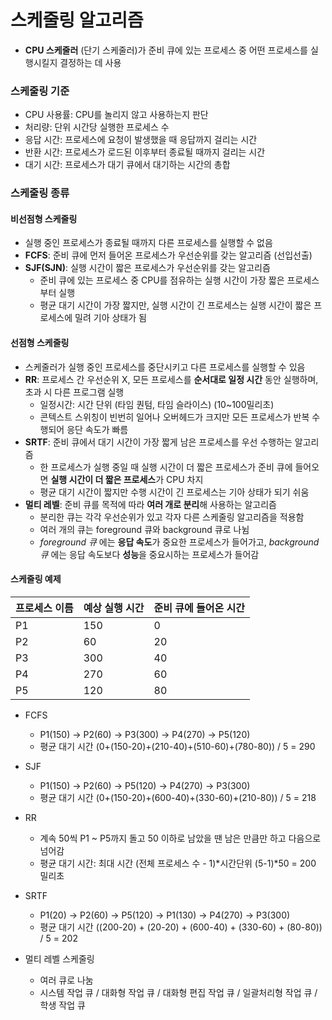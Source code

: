 # 스케줄링 알고리즘
- **CPU 스케줄러** (단기 스케줄러)가 준비 큐에 있는 프로세스 중 어떤 프로세스를 실행시킬지 결정하는 데 사용

### 스케줄링 기준
- CPU 사용률: CPU를 놀리지 않고 사용하는지 판단
- 처리량: 단위 시간당 실행한 프로세스 수
- 응답 시간: 프로세스에 요청이 발생했을 때 응답까지 걸리는 시간
- 반환 시간: 프로세스가 로드된 이후부터 종료될 때까지 걸리는 시간
- 대기 시간: 프로세스가 대기 큐에서 대기하는 시간의 총합

### 스케줄링 종류
#### 비선점형 스케줄링
- 실행 중인 프로세스가 종료될 때까지 다른 프로세스를 실행할 수 없음
- **FCFS**: 준비 큐에 먼저 들어온 프로세스가 우선순위를 갖는 알고리즘 (선입선출)
- **SJF(SJN)**: 실행 시간이 짧은 프로세스가 우선순위를 갖는 알고리즘
  - 준비 큐에 있는 프로세스 중 CPU를 점유하는 실행 시간이 가장 짧은 프로세스부터 실행
  - 평균 대기 시간이 가장 짧지만, 실행 시간이 긴 프로세스는 실행 시간이 짧은 프로세스에 밀려 기아 상태가 됨


#### 선점형 스케줄링
- 스케줄러가 실행 중인 프로세스를 중단시키고 다른 프로세스를 실행할 수 있음
- **RR**: 프로세스 간 우선순위 X, 모든 프로세스를 **순서대로 일정 시간** 동안 실행하며, 초과 시 다른 프로그램 실행
  - 일정시간: 시간 단위 (타임 퀀텀, 타임 슬라이스) (10~100밀리초)
  - 콘텍스트 스위칭이 빈번히 일어나 오버헤드가 크지만 모든 프로세스가 반복 수행되어 응단 속도가 빠름
- **SRTF**: 준비 큐에서 대기 시간이 가장 짧게 남은 프로세스를 우선 수행하는 알고리즘
  - 한 프로세스가 실행 중일 때 실행 시간이 더 짧은 프로세스가 준비 큐에 들어오면 **실행 시간이 더 짧은 프로세스**가 CPU 차지
  - 평균 대기 시간이 짧지만 수행 시간이 긴 프로세스는 기아 상태가 되기 쉬움
- **멀티 레벨**: 준비 큐를 목적에 따라 **여러 개로 분리**해 사용하는 알고리즘
  - 분리한 큐는 각각 우선순위가 있고 각자 다른 스케줄링 알고리즘을 적용함
  - 여러 개의 큐는 foreground 큐와 background 큐로 나뉨
  - *foreground 큐* 에는 **응답 속도**가 중요한 프로세스가 들어가고, *background 큐* 에는 응답 속도보다 **성능**을 중요시하는 프로세스가 들어감


#### 스케줄링 예제
|프로세스 이름|예상 실행 시간|준비 큐에 들어온 시간|
|-----|-----|-----|
|P1|150|0|
|P2|60|20|
|P3|300|40|
|P4|270|60|
|P5|120|80|

- FCFS
  - P1(150) -> P2(60) -> P3(300) -> P4(270) -> P5(120)
  - 평균 대기 시간
    (0+(150-20)+(210-40)+(510-60)+(780-80)) / 5 = 290

- SJF
  - P1(150) -> P2(60) -> P5(120) -> P4(270) -> P3(300)
  - 평균 대기 시간
    (0+(150-20)+(600-40)+(330-60)+(210-80)) / 5 = 218

- RR
  - 계속 50씩 P1 ~ P5까지 돌고 50 이하로 남았을 땐 남은 만큼만 하고 다음으로 넘어감
  - 평균 대기 시간: 최대 시간 (전체 프로세스 수 - 1)*시간단위
    (5-1)*50 = 200 밀리초

- SRTF
  - P1(20) -> P2(60) -> P5(120) -> P1(130) -> P4(270) -> P3(300)
  - 평균 대기 시간
    ((200-20) + (20-20) + (600-40) + (330-60) + (80-80)) / 5 = 202

- 멀티 레벨 스케줄링
  - 여러 큐로 나눔
  - 시스템 작업 큐 / 대화형 작업 큐 / 대화형 편집 작업 큐 / 일괄처리형 작업 큐 / 학생 작업 큐